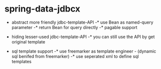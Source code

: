 spring-data-jdbcx
====

- abstract more friendly jdbc-template-API
-* use Bean as named-query parameter
-* return Bean for query directly
-* pagable support

- hiding lesser-used jdbc-template-API
-* you can still use the API by get original template

- sql template support
-* use freemarker as template engineer - (dynamic sql benifed from freemarker)
-* use seperated xml to define sql templates